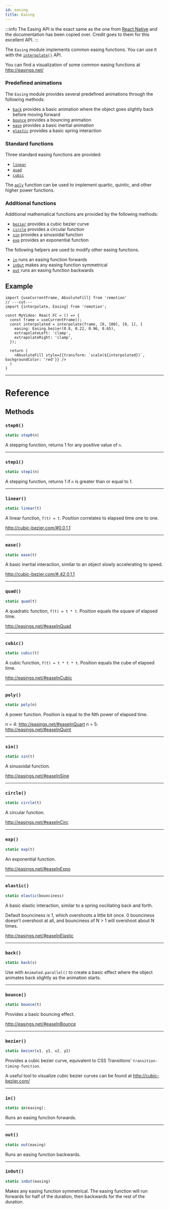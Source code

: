 ```yaml
---
id: easing
title: Easing
---
```


:::info
The Easing API is the exact same as the one from [React Native](https://reactnative.dev/docs/easing) and the documentation has been copied over. Credit goes to them for this excellent API.
:::

The `Easing` module implements common easing functions. You can use it with the [`interpolate()`](/docs/interpolate) API.

You can find a visualization of some common easing functions at http://easings.net/

### Predefined animations

The `Easing` module provides several predefined animations through the following methods:

- [`back`](/docs/easing#back) provides a basic animation where the object goes slightly back before moving forward
- [`bounce`](/docs/easing#bounce) provides a bouncing animation
- [`ease`](/docs/easing#ease) provides a basic inertial animation
- [`elastic`](/docs/easing#elastic) provides a basic spring interaction

### Standard functions

Three standard easing functions are provided:

- [`linear`](/docs/easing#linear)
- [`quad`](/docs/easing#quad)
- [`cubic`](/docs/easing#cubic)

The [`poly`](/docs/easing#poly) function can be used to implement quartic, quintic, and other higher power functions.

### Additional functions

Additional mathematical functions are provided by the following methods:

- [`bezier`](/docs/easing#bezier) provides a cubic bezier curve
- [`circle`](/docs/easing#circle) provides a circular function
- [`sin`](/docs/easing#sin) provides a sinusoidal function
- [`exp`](/docs/easing#exp) provides an exponential function

The following helpers are used to modify other easing functions.

- [`in`](/docs/easing#in) runs an easing function forwards
- [`inOut`](/docs/easing#inout) makes any easing function symmetrical
- [`out`](/docs/easing#out) runs an easing function backwards

## Example

```tsx twoslash
import {useCurrentFrame, AbsoluteFill} from 'remotion'
// ---cut---
import {interpolate, Easing} from 'remotion';

const MyVideo: React.FC = () => {
  const frame = useCurrentFrame();
  const interpolated = interpolate(frame, [0, 100], [0, 1], {
    easing: Easing.bezier(0.8, 0.22, 0.96, 0.65),
    extrapolateLeft: 'clamp',
    extrapolateRight: 'clamp',
  });

  return (
    <AbsoluteFill style={{transform: `scale(${interpolated})`, backgroundColor: 'red'}} />
  )
}
```

---

# Reference

## Methods

### `step0()`

```jsx
static step0(n)
```

A stepping function, returns 1 for any positive value of `n`.

---

### `step1()`

```jsx
static step1(n)
```

A stepping function, returns 1 if `n` is greater than or equal to 1.

---

### `linear()`

```jsx
static linear(t)
```

A linear function, `f(t) = t`. Position correlates to elapsed time one to one.

http://cubic-bezier.com/#0,0,1,1

---

### `ease()`

```jsx
static ease(t)
```

A basic inertial interaction, similar to an object slowly accelerating to speed.

http://cubic-bezier.com/#.42,0,1,1

---

### `quad()`

```jsx
static quad(t)
```

A quadratic function, `f(t) = t * t`. Position equals the square of elapsed time.

http://easings.net/#easeInQuad

---

### `cubic()`

```jsx
static cubic(t)
```

A cubic function, `f(t) = t * t * t`. Position equals the cube of elapsed time.

http://easings.net/#easeInCubic

---

### `poly()`

```jsx
static poly(n)
```

A power function. Position is equal to the Nth power of elapsed time.

n = 4: http://easings.net/#easeInQuart n = 5: http://easings.net/#easeInQuint

---

### `sin()`

```jsx
static sin(t)
```

A sinusoidal function.

http://easings.net/#easeInSine

---

### `circle()`

```jsx
static circle(t)
```

A circular function.

http://easings.net/#easeInCirc

---

### `exp()`

```jsx
static exp(t)
```

An exponential function.

http://easings.net/#easeInExpo

---

### `elastic()`

```jsx
static elastic(bounciness)
```

A basic elastic interaction, similar to a spring oscillating back and forth.

Default bounciness is 1, which overshoots a little bit once. 0 bounciness doesn't overshoot at all, and bounciness of N > 1 will overshoot about N times.

http://easings.net/#easeInElastic

---

### `back()`

```jsx
static back(s)
```

Use with `Animated.parallel()` to create a basic effect where the object animates back slightly as the animation starts.

---

### `bounce()`

```jsx
static bounce(t)
```

Provides a basic bouncing effect.

http://easings.net/#easeInBounce

---

### `bezier()`

```jsx
static bezier(x1, y1, x2, y2)
```

Provides a cubic bezier curve, equivalent to CSS Transitions' `transition-timing-function`.

A useful tool to visualize cubic bezier curves can be found at http://cubic-bezier.com/

---

### `in()`

<!-- prettier-ignore-start -->
```jsx
static in(easing);
```
<!-- prettier-ignore-end -->

Runs an easing function forwards.

---

### `out()`

```jsx
static out(easing)
```

Runs an easing function backwards.

---

### `inOut()`

```jsx
static inOut(easing)
```

Makes any easing function symmetrical. The easing function will run forwards for half of the duration, then backwards for the rest of the duration.
